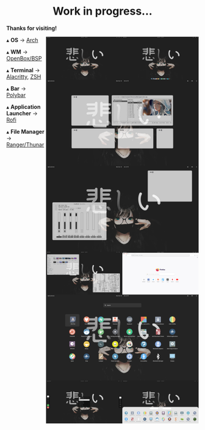 <h1 align='center'>Work in progress...</h1>

**Thanks for visiting!**

<img src='Desktop.png' alt='OpenBoxWM' align='right' width='400px'/>

   ▴ **OS** -> [Arch](https://archlinux.org/)
   
   ▴ **WM** -> [OpenBox/BSP](https://bspwm.org/)

   ▴ **Terminal** -> [Alacritty](https://github.com/alacritty/alacritty), [ZSH](https://#)

   ▴ **Bar** -> [Polybar](https://polybar.github.io/)
   
   ▴ **Application Launcher** -> [Rofi](https://github.com/davatorium/rofi)

   ▴ **File Manager** -> [Ranger/Thunar](#)

